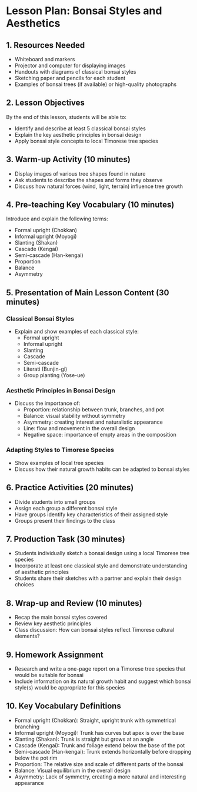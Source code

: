 # Lesson Plan: Bonsai Styles and Aesthetics

## 1. Resources Needed

- Whiteboard and markers
- Projector and computer for displaying images
- Handouts with diagrams of classical bonsai styles
- Sketching paper and pencils for each student
- Examples of bonsai trees (if available) or high-quality photographs

## 2. Lesson Objectives

By the end of this lesson, students will be able to:
- Identify and describe at least 5 classical bonsai styles
- Explain the key aesthetic principles in bonsai design
- Apply bonsai style concepts to local Timorese tree species

## 3. Warm-up Activity (10 minutes)

- Display images of various tree shapes found in nature
- Ask students to describe the shapes and forms they observe
- Discuss how natural forces (wind, light, terrain) influence tree growth

## 4. Pre-teaching Key Vocabulary (10 minutes)

Introduce and explain the following terms:
- Formal upright (Chokkan)
- Informal upright (Moyogi)
- Slanting (Shakan)
- Cascade (Kengai)
- Semi-cascade (Han-kengai)
- Proportion
- Balance
- Asymmetry

## 5. Presentation of Main Lesson Content (30 minutes)

### Classical Bonsai Styles
- Explain and show examples of each classical style:
  * Formal upright
  * Informal upright
  * Slanting
  * Cascade
  * Semi-cascade
  * Literati (Bunjin-gi)
  * Group planting (Yose-ue)

### Aesthetic Principles in Bonsai Design
- Discuss the importance of:
  * Proportion: relationship between trunk, branches, and pot
  * Balance: visual stability without symmetry
  * Asymmetry: creating interest and naturalistic appearance
  * Line: flow and movement in the overall design
  * Negative space: importance of empty areas in the composition

### Adapting Styles to Timorese Species
- Show examples of local tree species
- Discuss how their natural growth habits can be adapted to bonsai styles

## 6. Practice Activities (20 minutes)

- Divide students into small groups
- Assign each group a different bonsai style
- Have groups identify key characteristics of their assigned style
- Groups present their findings to the class

## 7. Production Task (30 minutes)

- Students individually sketch a bonsai design using a local Timorese tree species
- Incorporate at least one classical style and demonstrate understanding of aesthetic principles
- Students share their sketches with a partner and explain their design choices

## 8. Wrap-up and Review (10 minutes)

- Recap the main bonsai styles covered
- Review key aesthetic principles
- Class discussion: How can bonsai styles reflect Timorese cultural elements?

## 9. Homework Assignment

- Research and write a one-page report on a Timorese tree species that would be suitable for bonsai
- Include information on its natural growth habit and suggest which bonsai style(s) would be appropriate for this species

## 10. Key Vocabulary Definitions

- Formal upright (Chokkan): Straight, upright trunk with symmetrical branching
- Informal upright (Moyogi): Trunk has curves but apex is over the base
- Slanting (Shakan): Trunk is straight but grows at an angle
- Cascade (Kengai): Trunk and foliage extend below the base of the pot
- Semi-cascade (Han-kengai): Trunk extends horizontally before dropping below the pot rim
- Proportion: The relative size and scale of different parts of the bonsai
- Balance: Visual equilibrium in the overall design
- Asymmetry: Lack of symmetry, creating a more natural and interesting appearance